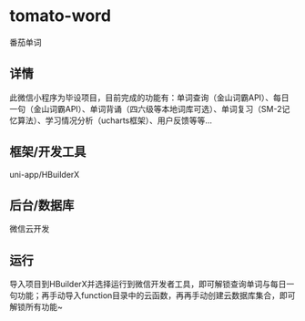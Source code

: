 # tomato-word
番茄单词
## 详情
此微信小程序为毕设项目，目前完成的功能有：单词查询（金山词霸API）、每日一句（金山词霸API）、单词背诵（四六级等本地词库可选）、单词复习（SM-2记忆算法）、学习情况分析（ucharts框架）、用户反馈等等...
## 框架/开发工具
uni-app/HBuilderX
## 后台/数据库
微信云开发
## 运行
导入项目到HBuilderX并选择运行到微信开发者工具，即可解锁查询单词与每日一句功能；再手动导入function目录中的云函数，再再手动创建云数据库集合，即可解锁所有功能~
